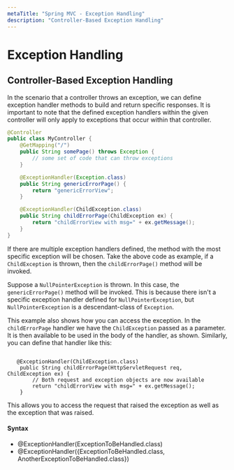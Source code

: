 ```yaml
---
metaTitle: "Spring MVC - Exception Handling"
description: "Controller-Based Exception Handling"
---
```


# Exception Handling



## Controller-Based Exception Handling


In the scenario that a controller throws an exception, we can define exception handler methods to build and return specific responses. It is important to note that the defined exception handlers within the given controller will only apply to exceptions that occur within that controller.

```java
@Controller
public class MyController {
    @GetMapping("/")
    public String somePage() throws Exception {
        // some set of code that can throw exceptions
    }

    @ExceptionHandler(Exception.class)
    public String genericErrorPage() {
        return "genericErrorView";
    }

    @ExceptionHandler(ChildException.class)
    public String childErrorPage(ChildException ex) {
        return "childErrorView with msg=" + ex.getMessage();
    }
}

```

If there are multiple exception handlers defined, the method with the most specific exception will be chosen. Take the above code as example, if a `ChildException` is thrown, then the `childErrorPage()` method will be invoked.

Suppose a `NullPointerException` is thrown. In this case, the `genericErrorPage()` method will be invoked. This is because there isn't a specific exception handler defined for `NullPointerException`, but `NullPointerException` is a descendant-class of `Exception`.

This example also shows how you can access the exception. In the `childErrorPage` handler we have the `ChildException` passed as a parameter. It is then available to be used in the body of the handler, as shown. Similarly, you can define that handler like this:

```

   @ExceptionHandler(ChildException.class)
    public String childErrorPage(HttpServletRequest req, ChildException ex) {
        // Both request and exception objects are now available
        return "childErrorView with msg=" + ex.getMessage();
    }

```

This allows you to access the request that raised the exception as well as the exception that was raised.



#### Syntax


- @ExceptionHandler(ExceptionToBeHandled.class)
- @ExceptionHandler({ExceptionToBeHandled.class, AnotherExceptionToBeHandled.class})

